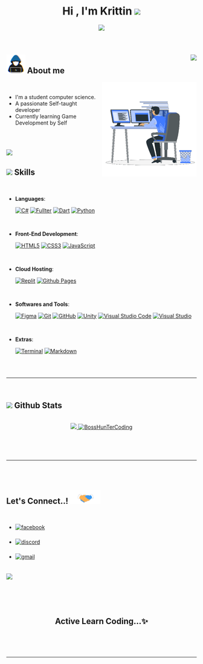 <h1 align="center"><b>Hi , I'm Krittin </b><img src="https://media.giphy.com/media/hvRJCLFzcasrR4ia7z/giphy.gif" width="35"></h1>

<p align="center">
  <a href="https://github.com/DenverCoder1/readme-typing-svg">
    <img src="https://readme-typing-svg.herokuapp.com?font=Time+New+Roman&color=cyan&size=25&center=true&vCenter=true&width=600&height=100&lines=Love+to+learn+new+stuff..&hearts;++;Active+Learner/Researcher;Self-taught+Developer..<3;Game+Developer;Discord+Bot+Developer">
  </a>
</p>

<br>
	
## <img src = "https://github.com/0xAbdulKhalid/0xAbdulKhalid/raw/main/assets/mdImages/about_me.gif" width = 50px> About me <img src = "https://img.shields.io/github/watchers/BossHunTerCoding/BossHunTerCoding?color=black&label=visitors&logo=github&style=for-the-badge" align="right">

<img align="right" src="https://github.com/0xAbdulKhalid/0xAbdulKhalid/raw/main/assets/mdImages/Right_Side.gif" width = 250px>

<br>

- I'm a student computer science.
- A passionate Self-taught developer
- Currently learning Game Development by Self

<br><br>

<img src="https://user-images.githubusercontent.com/73097560/115834477-dbab4500-a447-11eb-908a-139a6edaec5c.gif">

<br>

## <img src="https://media2.giphy.com/media/QssGEmpkyEOhBCb7e1/giphy.gif?cid=ecf05e47a0n3gi1bfqntqmob8g9aid1oyj2wr3ds3mg700bl&rid=giphy.gif" width ="25"><b> Skills </b>

<br>

<p align="center">

- **Languages**:
  
  [![C#](https://img.shields.io/badge/C%23-239120.svg?style=for-the-badge&logo=csharp&logoColor=white)](https://learn.microsoft.com/en-us/dotnet/csharp/)
  [![Fullter](https://img.shields.io/badge/Fullter-02569B.svg?style=for-the-badge&logo=flutter&logoColor=white)](https://flutter.dev/)
  [![Dart](https://img.shields.io/badge/Dart-0175C2.svg?style=for-the-badge&logo=Dart&logoColor=white)](https://dart.dev/)
  [![Python](https://img.shields.io/badge/Python-3776AB.svg?style=for-the-badge&logo=python&logoColor=white)](https://www.python.org/)

<br>   
    
- **Front-End Development**:

  [![HTML5](https://img.shields.io/badge/HTML5-E34F26.svg?style=for-the-badge&logo=html5&logoColor=white)](https://www.w3schools.com/html/)
  [![CSS3](https://img.shields.io/badge/CSS-1572B6.svg?style=for-the-badge&logo=css3&logoColor=white)](https://www.w3schools.com/css/)
  [![JavaScript](https://img.shields.io/badge/JavaScript-F7DF1E.svg?style=for-the-badge&logo=javascript&logoColor=black)](https://www.javascript.com/)

<br>

- **Cloud Hosting**:
  
  [![Replit](https://img.shields.io/badge/replit-F26207.svg?style=for-the-badge&logo=replit&logoColor=white)](https://replit.com/~)
  [![Github Pages](https://img.shields.io/badge/GitHub%20Pages-222222.svg?style=for-the-badge&logo=githubpages&logoColor=white)](https://pages.github.com/)
    
<br>

- **Softwares and Tools**:

  [![Figma](https://img.shields.io/badge/Figma-F24E1E.svg?style=for-the-badge&logo=figma&logoColor=white)](https://www.figma.com/?fuid=)
  [![Git](https://img.shields.io/badge/git-F05033.svg?style=for-the-badge&logo=git&logoColor=white)](https://git-scm.com/)
  [![GitHub](https://img.shields.io/badge/github-121011.svg?style=for-the-badge&logo=github&logoColor=white)](https://github.com/)
  [![Unity](https://img.shields.io/badge/Unity-FFFFFF.svg?style=for-the-badge&logo=unity&logoColor=black)](https://unity.com/)
  [![Visual Studio Code](https://img.shields.io/badge/Visual%20Studio%20Code-0078d7.svg?style=for-the-badge&logo=visual-studio-code&logoColor=white)](https://code.visualstudio.com/)
  [![Visual Studio](https://img.shields.io/badge/Visual%20Studio-5C2D91.svg?style=for-the-badge&logo=visualstudio&logoColor=white)](https://visualstudio.microsoft.com/)

<br>

- **Extras**:

  [![Terminal](https://img.shields.io/badge/Terminal-054020?style=for-the-badge&logo=gnu-bash&logoColor=white)](https://en.wikipedia.org/wiki/The_Terminal)
  [![Markdown](https://img.shields.io/badge/markdown-000000.svg?style=for-the-badge&logo=markdown&logoColor=white)](https://www.markdownguide.org/)

</p>

<br><br>

-----

<br>

## <img src="https://media.giphy.com/media/iY8CRBdQXODJSCERIr/giphy.gif" width="35"><b> Github Stats </b>

<br>

<div align="center">
  <a href="https://github.com/BossHunTerCoding/">
    <img src="https://github-readme-stats.vercel.app/api?username=BossHunTerCoding&include_all_commits=true&count_private=true&show_icons=true&line_height=20&title_color=7A7ADB&icon_color=2234AE&text_color=D3D3D3&bg_color=0,000000,130F40" width="450"/>
    <img src="https://github-readme-stats.vercel.app/api/top-langs?username=BossHunTerCoding&show_icons=true&locale=en&layout=compact&line_height=20&title_color=7A7ADB&icon_color=2234AE&text_color=D3D3D3&bg_color=0,000000,130F40" width="375"  alt="BossHunTerCoding"/>
  </a>
</div>

<br><br><br>

-----

<br><br>

## <b> Let's Connect..! </b><img src="https://github.com/0xAbdulKhalid/0xAbdulKhalid/raw/main/assets/mdImages/handshake.gif" width ="80">

<br>

<div align='left'>
  <ul>
    <li>
      <a href="https://web.facebook.com/KrittinKT/" target="_blank">
        <img src="https://img.shields.io/badge/Facebook:%20BossHunTerCoding-1877F2?style=for-the-badge&logo=facebook&logoColor=white" alt=facebook style="margin-bottom: 5px;">
      </a>
    </li><br>
    <li>
      <a href="https://discord.com/users/543722480783851521" target="_blank">
        <img src="https://img.shields.io/badge/Discord:%20BossHunTerCoding-00acee.svg?color=1DA1F2&style=for-the-badge&logo=discord&logoColor=white" alt=discord style="margin-bottom: 5px;">
      </a>
    </li><br>
    <li>
      <a href="ktookrittinoo@gmail.com" target="_blank">
        <img src="https://img.shields.io/badge/Gmail:%20BossHunTerCoding-EA4335.svg?style=for-the-badge&logo=gmail&logoColor=white" alt=gmail style="margin-bottom: 5px;">
      </a>
    </li>
  </ul>
</div>

<br>

<img src="https://user-images.githubusercontent.com/73097560/115834477-dbab4500-a447-11eb-908a-139a6edaec5c.gif">

<br><br><br>

<div align='center'>

## <b>Active Learn Coding...✨</b>

</div>

<br><br><br>

---

<br>
